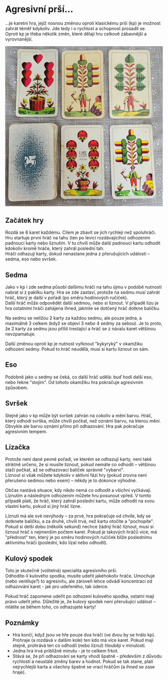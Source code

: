 # Agresivní prší...

...je karetní hra, jejíž nosnou změnou oproti klasickému prší (kp) je možnost zahrát téměř kdykoliv. Jde tedy i o rychlost a schopnost prosadit se.  
Oproti kp je třeba několik změn, které dělají hru celkově zábavnější a vyrovnanější.

![sedmy](media/sedmy.webp)

## Začátek hry

Rozdá se 6 karet každému. Cílem je zbavit se jich rychleji než spoluhráči.  
Hru startuje první hráč na tahu (ten po levici rozdávajícího) odhozením padnoucí karty nebo líznutím. V tu chvíli může další padnoucí kartu odhodit kdokoliv kromě hráče, který zahrál poslední tah.  
Hráči odhazují karty, dokud nenastane jedna z přerušujících událostí – sedma, eso nebo svršek.

## Sedma

Jako v kp i zde sedma působí dalšímu hráči na tahu újmu v podobě nutnosti nabrat si z paklíku karty. Hra se zde zastaví, protože na sedmu musí zahrát hráč, který je další v pořadí (po směru hodinových ručiček).  
Další hráč může odpovědět další sedmou, nebo si líznout. V případě lizu je hra ostatními hráči zahájena ihned, jakmile se dotčený hráč dotkne balíčku.

Na sedmu se nelížou 2 karty za každou sedmu, ale pouze jedna, a maximálně 3 celkem (když se objeví 3 nebo 4 sedmy za sebou). Je to proto, že 2 karty za sedmu jsou příliš trestající a hráč se z návalu karet většinou nevzpamatuje.

Další změnou oproti kp je nutnost vyřknout "kykyryký" v okamžiku odhození sedmy. Pokud to hráč neudělá, musí si kartu líznout on sám.

## Eso

Podobně jako u sedmy se čeká, co další hráč udělá: buď hodí další eso, nebo řekne "stojím". Od tohoto okamžiku hra pokračuje agresivním způsobem.

## Svršek

Stejně jako v kp může být svršek zahrán na cokoliv a mění barvu. Hráč, který odhodí svrška, může chvíli počkat, než oznámí barvu, na kterou mění. Obvykle ale barvu oznámí přímo při odhazování. Hra pak pokračuje agresivním tempem.

## Lízačka

Protože není dané pevné pořadí, ve kterém se odhazují karty, není také striktně určeno, že si musíte líznout, pokud nemáte co odhodit – většinou stačí počkat, až se odhazovací balíček správně "vybarví".  
Líznout si však můžete kdykoliv v aktivní fázi hry (pokud zrovna není přerušeno sedmou nebo esem) – někdy je to dokonce výhodné.

Občas nastává situace, kdy nikdo nemá co odhodit a všichni vyčkávají. Líznutím a následným odhozením můžete hru posunout vpřed. V tomto případě platí, že hráč, který zahrál poslední kartu, může odhodit na svou vlastní kartu, pokud si jiný hráč lízne.

Líznutí má ale své nevýhody – za prvé, hra pokračuje od chvíle, kdy se dotknete balíčku, a za druhé, chvíli trvá, než kartu otočíte a "pochopíte". Pokud si delší dobu (několik sekund) nechce žádný hráč líznout, musí si líznout hráč s nejmenším počtem karet. Pokud je takových hráčů více, má "přednost" ten, který je po směru hodinových ručiček blíže poslednímu aktivnímu hráči (poslední, kdo lízal nebo odhodil).

## Kulový spodek

Toto je skutečně (volitelná) specialita agresivního prší.  
Odhodíte-li kulového spodka, musíte udeřit jakéhokoliv hráče. Umocňuje (nebo ventiluje?) to agresivitu, ale zároveň lehce odvádí koncentraci od odhazování karet - jak pro udeřeného, tak úderce.

Pokud hráč zapomene udeřit po odhození kulového spodka, ostatní mají právo udeřit jeho. Důležité je, že kulový spodek není přerušující událost – mlátíte se během toho, co odhazujete karty!

## Poznámky

- Hra končí, když jsou ve hře pouze dva hráči (ve dvou by se hrálo kp). Prohraje (a rozdává v dalším kole) ten kdo má více karet. Pokud mají stejně, prohrává ten co odhodil (nebo líznul) hlouběji v minulosti.
- Jedna hra trvá približně minutu - je to celkem frkot.
- Stává se, že při odhazování se karty vhodí špatně - především z důvodu rychlosti a neustálé změny barev a hodnot. Pokud se tak stane, platí nejrychlejší karta a všechny špatné se vrací hráčům (a ihned se zase hraje).
